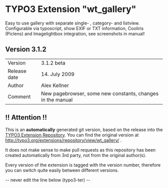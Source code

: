 # TYPO3 Extension "wt_gallery"
Easy to use gallery with separate single- , category- and listview. Configurable via typoscript, show EXIF or TXT information, Cooliris (Piclens) and Imagelightbox integration, see screenshots in manual!

## Version 3.1.2




<table>
	<tr><td>Version</td><td>3.1.2 beta</td></tr>
	<tr><td>Release date</td><td>14. July 2009</td></tr>
	<tr><td>Author</td><td>Alex Kellner</td></tr>
	<tr><td>Comment</td><td>New pagebrowser, some new constants, changes in the manual</td></tr>
</table>

## !! Attention !!
This is an **automatically** generated git version, based on the release into the [TYPO3 Extension Repository](http://www.typo3.org/extensions/).
You can find the original version at http://typo3.org/extensions/repository/view/wt_gallery/ .

It does not make sense to make pull requests as this repository has been created automatically from 3rd party, not from the original author(s).

Every version of the extension is tagged with the version number, therefore you can switch quite easily between different versions.


-- never edit the line below (typo3-ter) --